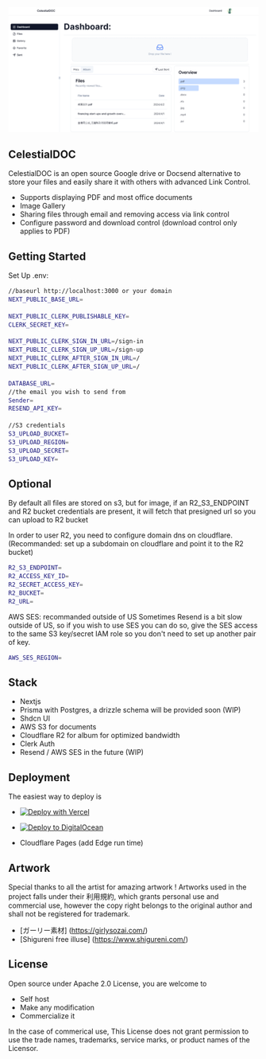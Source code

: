 

<img src="./public/Demo.png" alt="CelestialDOC dashboard" />

## CelestialDOC

CelestialDOC is an open source Google drive or Docsend alternative to store your files and easily share it with others with advanced Link Control. 

- Supports displaying PDF and most office documents
- Image Gallery
- Sharing files through email and removing access via link control
- Configure password and download control (download control only applies to PDF)


## Getting Started

Set Up .env:

```bash
//baseurl http://localhost:3000 or your domain
NEXT_PUBLIC_BASE_URL=

NEXT_PUBLIC_CLERK_PUBLISHABLE_KEY=
CLERK_SECRET_KEY=

NEXT_PUBLIC_CLERK_SIGN_IN_URL=/sign-in 
NEXT_PUBLIC_CLERK_SIGN_UP_URL=/sign-up 
NEXT_PUBLIC_CLERK_AFTER_SIGN_IN_URL=/
NEXT_PUBLIC_CLERK_AFTER_SIGN_UP_URL=/

DATABASE_URL=
//the email you wish to send from 
Sender=
RESEND_API_KEY=

//S3 credentials
S3_UPLOAD_BUCKET=
S3_UPLOAD_REGION=
S3_UPLOAD_SECRET=
S3_UPLOAD_KEY=

```

## Optional

By default all files are stored on s3, but for image, if an R2_S3_ENDPOINT and
R2 bucket credentials are present, it will fetch that presigned url so you can
upload to R2 bucket

In order to user R2, you need to configure domain dns on cloudflare.
(Recommanded: set up a subdomain on cloudflare and point it to the R2 bucket)

```bash
R2_S3_ENDPOINT=
R2_ACCESS_KEY_ID=
R2_SECRET_ACCESS_KEY=
R2_BUCKET=
R2_URL=
```

AWS SES: recommanded outside of US
Sometimes Resend is a bit slow outside of US, so if you wish to use SES you can 
do so, give the SES access to the same S3 key/secret IAM role so you don't need 
to set up another pair of key. 

```bash
AWS_SES_REGION=
```



## Stack

- Nextjs
- Prisma with Postgres, a drizzle schema will be provided soon (WIP)
- Shdcn UI
- AWS S3 for documents
- Cloudflare R2 for album for optimized bandwidth 
- Clerk Auth
- Resend / AWS SES in the future (WIP)


## Deployment

The easiest way to deploy is 

- [![Deploy with Vercel](https://vercel.com/button)](https://vercel.com/new/clone?repository-url=https%3A%2F%2Fgithub.com%2Fsuzushi-tw%2Fcelestialdoc&repository-name=celestialdoc-fork&demo-title=CelestialDOC&demo-description=Open%20source%20google%20drive%20%2F%20docsend%20alternative%20&demo-url=https%3A%2F%2Fcelestialdoc.com%2F&demo-image=https%3A%2F%2Fpub-547e64706ac94f28bb62c2bcb0d608db.r2.dev%2FDemo.png)

- [![Deploy to DigitalOcean](https://www.deploytodo.com/do-btn-blue.svg)](https://cloud.digitalocean.com/apps/new?repo=https://github.com/suzushi-tw/celestialdoc/tree/main&refcode=11745b6395ca)

- Cloudflare Pages (add Edge run time)


##  Artwork

Special thanks to all the artist for amazing artwork !
Artworks used in the project falls under their 利用規約,
which grants personal use and commercial use, however
the copy right belongs to the original author and shall
not be registered for trademark. 

- [ガーリー素材] (https://girlysozai.com/)
- [Shigureni free illuse] (https://www.shigureni.com/)

## License

Open source under Apache 2.0 License, you are welcome to 

- Self host
- Make any modification 
- Commercialize it

In the case of commerical use, This License does not grant permission to use the trade names, trademarks, service marks, or product names of the Licensor. 
